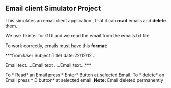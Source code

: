 ##  Email client Simulator Project

This simulates an email client application , that it can **read** emails and **delete** them.

We use Tkinter for GUI and we read the email from the emails.txt file

To work correctly, emails must have this **format**:

***from:User Subject:Title1 date:22/12/12 ..

Email text…..Email text …..Email text…***

To * Read*  an Email press * Enter*  Button at selected Email.
To * delete*  an Email press * D button*  at selected email.
**Note:** Email deleted permanently
